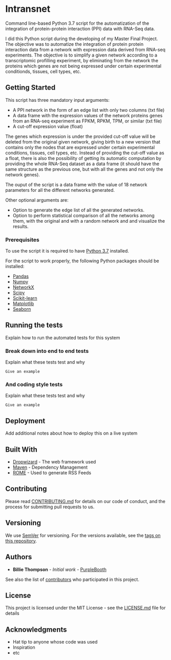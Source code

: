 # Intransnet
Command line-based Python 3.7 script for the automatization of the integration of protein-protein interaction (PPI) data with RNA-Seq data.

I did this Python script during the developing of my Master Final Project. The objective was to automatize the integration of protein protein interaction data from a network with expression data derived from RNA-seq experiments. The objective is to simplify a given network according to a transcriptomic profilling experiment, by eliminating from the network the proteins which genes are not being expressed under certain experimental conditionds, tissues, cell types, etc.

## Getting Started
This script has three mandatory input arguments:
* A PPI network in the form of an edge list with only two columns (txt file)
* A data frame with the expression values of the network proteins genes from an RNA-seq experiment as FPKM, RPKM, TPM, or similar (txt file)
* A cut-off expression value (float)

The genes which expression is under the provided cut-off value will be deleted from the original given network, giving birth to a new version that contains only the nodes that are expressed under certain experimental conditions, tissues, cell types, etc. Instead of providing the cut-off value as a float, there is also the possibility of getting its automatic computation by providing the whole RNA-Seq dataset as a data frame (it should have the same structure as the previous one, but with all the genes and not only the network genes).

The ouput of the script is a data frame with the value of 18 network parameters for all the different networks generated.

Other optional arguments are:

* Option to generate the edge list of all the generated networks.
* Option to perform statistical comparison of all the networks among them, with the original and with a random network and and visualize the results.

### Prerequisites

To use the script it is required to have [Python 3.7](https://tecadmin.net/install-python-3-7-on-ubuntu-linuxmint/) installed.

For the script to work properly, the following Python packages should be installed:
* [Pandas](https://pandas.pydata.org/pandas-docs/stable/getting_started/install.html)
* [Numpy](https://docs.scipy.org/doc/numpy/user/install.html)
* [NetworkX](https://networkx.github.io/documentation/networkx-1.1/install.html)
* [Scipy](https://scipy.org/install.html)
* [Scikit-learn](https://scikit-learn.org/stable/install.html)
* [Matplotlib](https://matplotlib.org/users/installing.html)
* [Seaborn](https://seaborn.pydata.org/installing.html)

## Running the tests

Explain how to run the automated tests for this system

### Break down into end to end tests

Explain what these tests test and why

```
Give an example
```

### And coding style tests

Explain what these tests test and why

```
Give an example
```

## Deployment

Add additional notes about how to deploy this on a live system

## Built With

* [Dropwizard](http://www.dropwizard.io/1.0.2/docs/) - The web framework used
* [Maven](https://maven.apache.org/) - Dependency Management
* [ROME](https://rometools.github.io/rome/) - Used to generate RSS Feeds

## Contributing

Please read [CONTRIBUTING.md](https://gist.github.com/PurpleBooth/b24679402957c63ec426) for details on our code of conduct, and the process for submitting pull requests to us.

## Versioning

We use [SemVer](http://semver.org/) for versioning. For the versions available, see the [tags on this repository](https://github.com/your/project/tags). 

## Authors

* **Billie Thompson** - *Initial work* - [PurpleBooth](https://github.com/PurpleBooth)

See also the list of [contributors](https://github.com/your/project/contributors) who participated in this project.

## License

This project is licensed under the MIT License - see the [LICENSE.md](LICENSE.md) file for details

## Acknowledgments

* Hat tip to anyone whose code was used
* Inspiration
* etc
